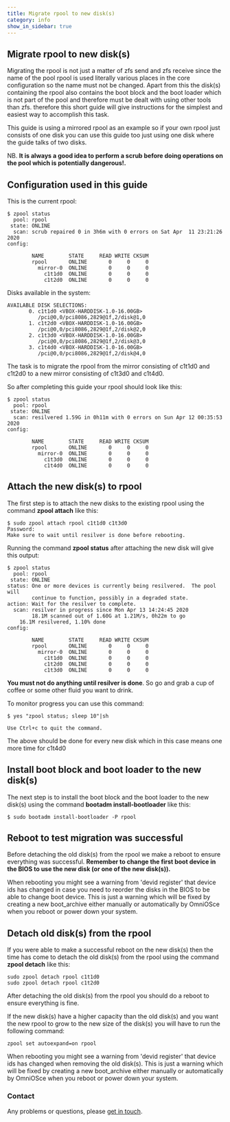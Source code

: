 ```yaml
---
title: Migrate rpool to new disk(s)
category: info
show_in_sidebar: true
---
```


## Migrate rpool to new disk(s)

Migrating the rpool is not just a matter of zfs send and zfs receive since the name of the pool rpool is used literally various places in the core configuration so the name must not be changed. Apart from this the disk(s) containing the rpool also contains the boot block and the boot loader which is not part of the pool and therefore must be dealt with using other tools than zfs. therefore this short guide will give instructions for the simplest and easiest way to accomplish this task.

This guide is using a mirrored rpool as an example so if your own rpool just consists of one disk you can use this guide too just using one disk where the guide talks of two disks.

NB. **It is always a good idea to perform a scrub before doing operations on the pool which is potentially dangerous!.**

## Configuration used in this guide

This is the current rpool:

``` terminal
$ zpool status
  pool: rpool
 state: ONLINE
  scan: scrub repaired 0 in 3h6m with 0 errors on Sat Apr  11 23:21:26 2020
config:

        NAME        STATE     READ WRITE CKSUM
        rpool       ONLINE       0     0     0
          mirror-0  ONLINE       0     0     0
            c1t1d0  ONLINE       0     0     0
            c1t2d0  ONLINE       0     0     0

```

Disks available in the system:

```terminal
AVAILABLE DISK SELECTIONS:
       0. c1t1d0 <VBOX-HARDDISK-1.0-16.00GB>
          /pci@0,0/pci8086,2829@1f,2/disk@1,0
       1. c1t2d0 <VBOX-HARDDISK-1.0-16.00GB>
          /pci@0,0/pci8086,2829@1f,2/disk@2,0
       2. c1t3d0 <VBOX-HARDDISK-1.0-16.00GB>
          /pci@0,0/pci8086,2829@1f,2/disk@3,0
       3. c1t4d0 <VBOX-HARDDISK-1.0-16.00GB>
          /pci@0,0/pci8086,2829@1f,2/disk@4,0

```

The task is to migrate the rpool from the mirror consisting of c1t1d0 and c1t2d0 to a new mirror consisting of c1t3d0 and c1t4d0.

So after completing this guide your rpool should look like this:

``` terminal
$ zpool status
  pool: rpool
 state: ONLINE
  scan: resilvered 1.59G in 0h11m with 0 errors on Sun Apr 12 00:35:53 2020
config:

        NAME        STATE     READ WRITE CKSUM
        rpool       ONLINE       0     0     0
          mirror-0  ONLINE       0     0     0
            c1t3d0  ONLINE       0     0     0
            c1t4d0  ONLINE       0     0     0

```

## Attach the new disk(s) to rpool

The first step is to attach the new disks to the existing rpool using the command **zpool attach** like this:

``` terminal
$ sudo zpool attach rpool c1t1d0 c1t3d0
Password: 
Make sure to wait until resilver is done before rebooting.
```

Running the command **zpool status** after attaching the new disk will give this output:

``` terminal
$ zpool status
  pool: rpool
 state: ONLINE
status: One or more devices is currently being resilvered.  The pool will
        continue to function, possibly in a degraded state.
action: Wait for the resilver to complete.
  scan: resilver in progress since Mon Apr 13 14:24:45 2020
        18.1M scanned out of 1.60G at 1.21M/s, 0h22m to go
    16.1M resilvered, 1.10% done
config:

        NAME        STATE     READ WRITE CKSUM
        rpool       ONLINE       0     0     0
          mirror-0  ONLINE       0     0     0
            c1t1d0  ONLINE       0     0     0
            c1t2d0  ONLINE       0     0     0
            c1t3d0  ONLINE       0     0     0

```

**You must not do anything until resilver is done**. So go and grab a cup of coffee or some other fluid you want to drink.

To monitor progress you can use this command:

``` terminal
$ yes "zpool status; sleep 10"|sh

Use Ctrl+c to quit the command.
```


The above should be done for every new disk which in this case means one more time for c1t4d0

## Install boot block and boot loader to the new disk(s)

The next step is to install the boot block and the boot loader to the new disk(s) using the command **bootadm install-bootloader** like this:

``` terminal
$ sudo bootadm install-bootloader -P rpool
```

## Reboot to test migration was successful

Before detaching the old disk(s) from the rpool we make a reboot to ensure everything was successful. **Remember to change the first boot device in the BIOS to use the new disk (or one of the new disk(s)).**

When rebooting you might see a warning from 'devid register' that device ids has changed in case you need to reorder the disks in the BIOS to be able to change boot device. This is just a warning which will be fixed by creating a new boot_archive either manually or automatically by OmniOSce when you reboot or power down your system.

## Detach old disk(s) from the rpool

If you were able to make a successful reboot on the new disk(s) then the time has come to detach the old disk(s) from the rpool using the command **zpool detach** like this:

``` terminal
sudo zpool detach rpool c1t1d0
sudo zpool detach rpool c1t2d0
```

After detaching the old disk(s) from the rpool you should do a reboot to ensure everything is fine.

If the new disk(s) have a higher capacity than the old disk(s) and you want the new rpool to grow to the new size of the disk(s) you will have to run the following command:

``` terminal
zpool set autoexpand=on rpool
```

When rebooting you might see a warning from 'devid register' that device ids has changed when removing the old disk(s). This is just a warning which will be fixed by creating a new boot_archive either manually or automatically by OmniOSce when you reboot or power down your system.

### Contact

Any problems or questions, please [get in touch](/about/contact.html).
